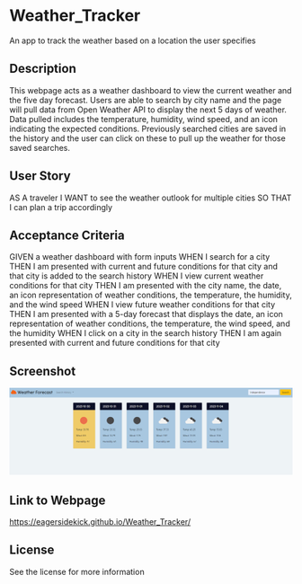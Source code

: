 # Weather_Tracker
An app to track the weather based on a location the user specifies

## Description
This webpage acts as a weather dashboard to view the current weather and the five day forecast. Users are able to search by city name and the page will pull data from Open Weather API to display the next 5 days of weather. Data pulled includes the temperature, humidity, wind speed, and an icon indicating the expected conditions. Previously searched cities are saved in the history and the user can click on these to pull up the weather for those saved searches.

## User Story
AS A traveler
I WANT to see the weather outlook for multiple cities
SO THAT I can plan a trip accordingly

## Acceptance Criteria
GIVEN a weather dashboard with form inputs
WHEN I search for a city
THEN I am presented with current and future conditions for that city and that city is added to the search history
WHEN I view current weather conditions for that city
THEN I am presented with the city name, the date, an icon representation of weather conditions, the temperature, the humidity, and the wind speed
WHEN I view future weather conditions for that city
THEN I am presented with a 5-day forecast that displays the date, an icon representation of weather conditions, the temperature, the wind speed, and the humidity
WHEN I click on a city in the search history
THEN I am again presented with current and future conditions for that city

## Screenshot
![A screenshot of the working webpage](image.png)

## Link to Webpage
https://eagersidekick.github.io/Weather_Tracker/

## License 
See the license for more information